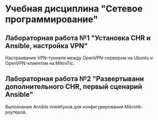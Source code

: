 # Учебная дисциплина "Сетевое программирование" #

## Лабораторная работа №1 "Установка CHR и Ansible, настройка VPN" ##
Настраивание VPN-туннеля между OpenVPN-сервером на Ubuntu и OpenVPN-клиентом на MikroTic.

## Лабораторная работа №2 "Развертывани дополнительного CHR, первый сценарий Ansible"
Выполнение Ansible плейбуков для конфигурирования Mikrotik-роутеров.

